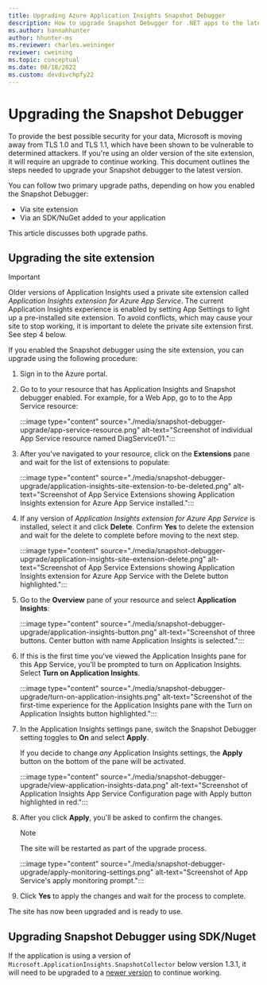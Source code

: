 ```yaml
---
title: Upgrading Azure Application Insights Snapshot Debugger
description: How to upgrade Snapshot Debugger for .NET apps to the latest version on Azure App Services, or via Nuget packages
ms.author: hannahhunter
author: hhunter-ms
ms.reviewer: charles.weininger
reviewer: cweining
ms.topic: conceptual
ms.date: 08/18/2022
ms.custom: devdivchpfy22
---
```


# Upgrading the Snapshot Debugger

To provide the best possible security for your data, Microsoft is moving away from TLS 1.0 and TLS 1.1, which have been shown to be vulnerable to determined attackers. If you're using an older version of the site extension, it will require an upgrade to continue working. This document outlines the steps needed to upgrade your Snapshot debugger to the latest version.

You can follow two primary upgrade paths, depending on how you enabled the Snapshot Debugger:

* Via site extension
* Via an SDK/NuGet added to your application

This article discusses both upgrade paths.

## Upgrading the site extension

> [!IMPORTANT]
> Older versions of Application Insights used a private site extension called *Application Insights extension for Azure App Service*. The current Application Insights experience is enabled by setting App Settings to light up a pre-installed site extension.
> To avoid conflicts, which may cause your site to stop working, it is important to delete the private site extension first. See step 4 below.

If you enabled the Snapshot debugger using the site extension, you can upgrade using the following procedure:

1. Sign in to the Azure portal.
1. Go to to your resource that has Application Insights and Snapshot debugger enabled. For example, for a Web App, go to to the App Service resource:

   :::image type="content" source="./media/snapshot-debugger-upgrade/app-service-resource.png" alt-text="Screenshot of individual App Service resource named DiagService01.":::

1. After you've navigated to your resource, click on the **Extensions** pane and wait for the list of extensions to populate:

   :::image type="content" source="./media/snapshot-debugger-upgrade/application-insights-site-extension-to-be-deleted.png" alt-text="Screenshot of App Service Extensions showing Application Insights extension for Azure App Service installed.":::

1. If any version of *Application Insights extension for Azure App Service* is installed, select it and click **Delete**. Confirm **Yes** to delete the extension and wait for the delete to complete before moving to the next step.

   :::image type="content" source="./media/snapshot-debugger-upgrade/application-insights-site-extension-delete.png" alt-text="Screenshot of App Service Extensions showing Application Insights extension for Azure App Service with the Delete button highlighted.":::

1. Go to the **Overview** pane of your resource and select **Application Insights**:

   :::image type="content" source="./media/snapshot-debugger-upgrade/application-insights-button.png" alt-text="Screenshot of three buttons. Center button with name Application Insights is selected.":::

1. If this is the first time you've viewed the Application Insights pane for this App Service, you'll be prompted to turn on Application Insights. Select **Turn on Application Insights**.

   :::image type="content" source="./media/snapshot-debugger-upgrade/turn-on-application-insights.png" alt-text="Screenshot of the first-time experience for the Application Insights pane with the Turn on Application Insights button highlighted.":::

1. In the Application Insights settings pane, switch the Snapshot Debugger setting toggles to **On** and select **Apply**.

   If you decide to change *any* Application Insights settings, the **Apply** button on the bottom of the pane will be activated.

   :::image type="content" source="./media/snapshot-debugger-upgrade/view-application-insights-data.png" alt-text="Screenshot of Application Insights App Service Configuration page with Apply button highlighted in red.":::

1. After you click **Apply**, you'll be asked to confirm the changes.

    > [!NOTE]
    > The site will be restarted as part of the upgrade process.

   :::image type="content" source="./media/snapshot-debugger-upgrade/apply-monitoring-settings.png" alt-text="Screenshot of App Service's apply monitoring prompt.":::

1. Click **Yes** to apply the changes and wait for the process to complete.

The site has now been upgraded and is ready to use.

## Upgrading Snapshot Debugger using SDK/Nuget

If the application is using a version of `Microsoft.ApplicationInsights.SnapshotCollector` below version 1.3.1, it will need to be upgraded to a [newer version](https://www.nuget.org/packages/Microsoft.ApplicationInsights.SnapshotCollector) to continue working.
